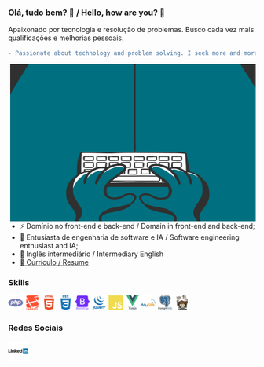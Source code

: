 ### Olá, tudo bem? 👋 / Hello, how are you? 👋
Apaixonado por tecnologia e resolução de problemas. Busco cada vez mais qualificações e melhorias pessoais.
<br>
```diff
- Passionate about technology and problem solving. I seek more and more qualifications and personal improvements.
```

<img align="right" alt="GIF" src="https://raw.githubusercontent.com/elciidsouza/elciidsouza/main/coding.gif" width="500" height="320" />

- ⚡ Domínio no front-end e back-end / Domain in front-end and back-end;
- 🤔 Entusiasta de engenharia de software e IA / Software engineering enthusiast and IA;
- 💬 Inglês intermediário / Intermediary English
- <a href="https://drive.google.com/file/d/1XwBaFIUWK5XZe71hqxeKTnBEv2EJWra4/view?usp=sharing" target="_blank">📝 Currículo / Resume</a>

### Skills
<p float="left">
  <img src="https://raw.githubusercontent.com/devicons/devicon/master/icons/php/php-plain.svg" width="30" height="30">
  <img src="https://raw.githubusercontent.com/devicons/devicon/master/icons/laravel/laravel-plain-wordmark.svg" width="30" height="30">
  <img src="https://raw.githubusercontent.com/devicons/devicon/master/icons/html5/html5-plain-wordmark.svg" width="30" height="30">
  <img src="https://raw.githubusercontent.com/devicons/devicon/master/icons/css3/css3-plain-wordmark.svg" width="30" height="30">
  <img src="https://raw.githubusercontent.com/devicons/devicon/master/icons/bootstrap/bootstrap-plain-wordmark.svg" width="30" height="30">
  <img src="https://raw.githubusercontent.com/devicons/devicon/master/icons/jquery/jquery-plain-wordmark.svg" width="30" height="30">
  <img src="https://raw.githubusercontent.com/devicons/devicon/master/icons/javascript/javascript-plain.svg" width="30" height="30">
  <img src="https://raw.githubusercontent.com/devicons/devicon/master/icons/vuejs/vuejs-original-wordmark.svg" width="30" height="30">
  <img src="https://raw.githubusercontent.com/devicons/devicon/master/icons/mysql/mysql-original-wordmark.svg" width="30" height="30">
  <img src="https://raw.githubusercontent.com/devicons/devicon/master/icons/postgresql/postgresql-original-wordmark.svg" width="30" height="30">
  <img src="https://raw.githubusercontent.com/devicons/devicon/master/icons/composer/composer-original.svg" width="30" height="30">
</p>

### Redes Sociais
<p float="left">
  <a href="https://www.linkedin.com/in/elciidsouza/" target="_blank">
    <img src="https://raw.githubusercontent.com/devicons/devicon/master/icons/linkedin/linkedin-original-wordmark.svg" width="40" height="40">
  </a>
</p>


<!--
**elciidsouza/elciidsouza** is a ✨ _special_ ✨ repository because its `README.md` (this file) appears on your GitHub profile.
![alt text](http://url/to/img.png)

- 🔭 I’m currently working on ...
- 🌱 I’m currently learning ...
- 👯 I’m looking to collaborate on ...
- 🤔 I’m looking for help with ...
- 💬 Ask me about ...
- 📫 How to reach me: ...
- 😄 Pronouns: ...
- ⚡ Fun fact: ...
-->
